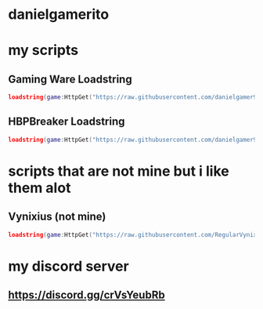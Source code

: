 # danielgamerito

# my scripts
## Gaming Ware Loadstring
```lua
loadstring(game:HttpGet("https://raw.githubusercontent.com/danielgamer9799/danielgamerito/main/GamingWare.lua"))()
```
## HBPBreaker Loadstring
```lua
loadstring(game:HttpGet("https://raw.githubusercontent.com/danielgamer9799/danielgamerito/main/HBPBreaker.lua"))()
```
# scripts that are not mine but i like them alot
## Vynixius (not mine)
```lua
loadstring(game:HttpGet("https://raw.githubusercontent.com/RegularVynixu/Vynixius/main/Loader.lua"))()
```
# my discord server
## https://discord.gg/crVsYeubRb
